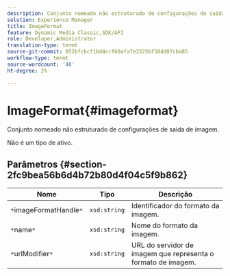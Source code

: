 ```yaml
---
description: Conjunto nomeado não estruturado de configurações de saída de imagem.
solution: Experience Manager
title: ImageFormat
feature: Dynamic Media Classic,SDK/API
role: Developer,Administrator
translation-type: tm+mt
source-git-commit: 052bfcbcf1bd4ccf60afa7e3325bf58dd07cba85
workflow-type: tm+mt
source-wordcount: '48'
ht-degree: 2%

---
```



# ImageFormat{#imageformat}

Conjunto nomeado não estruturado de configurações de saída de imagem.

Não é um tipo de ativo.

## Parâmetros {#section-2fc9bea56b6d4b72b80d4f04c5f9b862}

| Nome | Tipo | Descrição |
|---|---|---|
| `*`imageFormatHandle`*` | `xsd:string` | Identificador do formato da imagem. |
| `*`name`*` | `xsd:string` | Nome do formato da imagem. |
| `*`urlModifier`*` | `xsd:string` | URL do servidor de imagem que representa o formato de imagem. |

